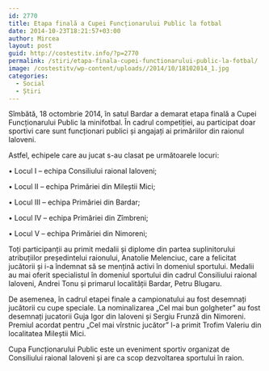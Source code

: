 ```yaml
---
id: 2770
title: Etapa finală a Cupei Funcționarului Public la fotbal
date: 2014-10-23T18:21:57+03:00
author: Mircea
layout: post
guid: http://costestitv.info/?p=2770
permalink: /stiri/etapa-finala-cupei-functionarului-public-la-fotbal/
image: /costestitv/wp-content/uploads//2014/10/18102014_1.jpg
categories:
  - Social
  - Știri
---
```

Sîmbătă, 18 octombrie 2014, în satul Bardar a demarat etapa finală a Cupei Funcționarului Public la minifotbal. În cadrul competiției, au participat doar sportivi care sunt funcționari publici și angajați ai primăriilor din raionul Ialoveni.<!--more-->

Astfel, echipele care au jucat s-au clasat pe următoarele locuri:

• Locul I – echipa Consiliului raional Ialoveni;

• Locul II – echipa Primăriei din Mileștii Mici;

• Locul III – echipa Primăriei din Bardar;

• Locul IV – echipa Primăriei din Zîmbreni;

• Locul V – echipa Primăriei din Nimoreni;

Toți participanții au primit medalii și diplome din partea suplinitorului atribuțiilor președintelui raionului, Anatolie Melenciuc, care a felicitat jucătorii și i-a îndemnat să se mențină activi în domeniul sportului. Medalii au mai oferit specialistul în domeniul sportului din cadrul Consiliului raional Ialoveni, Andrei Tonu și primarul localității Bardar, Petru Blugaru.

De asemenea, în cadrul etapei finale a campionatului au fost desemnați jucătorii cu cupe speciale. La nominalizarea &#8222;Cel mai bun golgheter&#8221; au fost desemnați jucatorii Guja Igor din Ialoveni și Sergiu Frunză din Nimoreni. Premiul acordat pentru „Cel mai vîrstnic jucător&#8221; l-a primit Trofim Valeriu din localitatea Mileștii Mici.

Cupa Funcționarului Public este un eveniment sportiv organizat de Consiliului raional Ialoveni și are ca scop dezvoltarea sportului în raion.